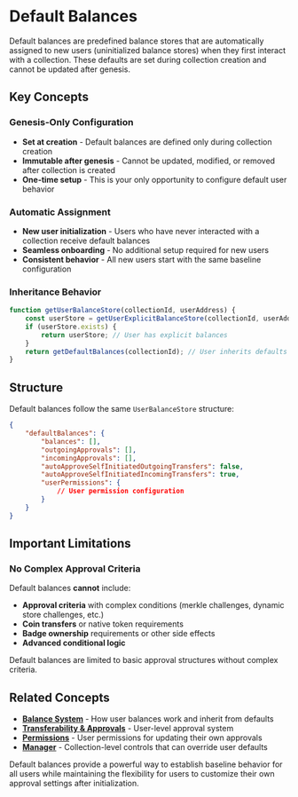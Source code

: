 # Default Balances

Default balances are predefined balance stores that are automatically assigned to new users (uninitialized balance stores) when they first interact with a collection. These defaults are set during collection creation and cannot be updated after genesis.

## Key Concepts

### Genesis-Only Configuration

* **Set at creation** - Default balances are defined only during collection creation
* **Immutable after genesis** - Cannot be updated, modified, or removed after collection is created
* **One-time setup** - This is your only opportunity to configure default user behavior

### Automatic Assignment

* **New user initialization** - Users who have never interacted with a collection receive default balances
* **Seamless onboarding** - No additional setup required for new users
* **Consistent behavior** - All new users start with the same baseline configuration

### Inheritance Behavior

```javascript
function getUserBalanceStore(collectionId, userAddress) {
    const userStore = getUserExplicitBalanceStore(collectionId, userAddress);
    if (userStore.exists) {
        return userStore; // User has explicit balances
    }
    return getDefaultBalances(collectionId); // User inherits defaults
}
```

## Structure

Default balances follow the same `UserBalanceStore` structure:

```json
{
    "defaultBalances": {
        "balances": [],
        "outgoingApprovals": [],
        "incomingApprovals": [],
        "autoApproveSelfInitiatedOutgoingTransfers": false,
        "autoApproveSelfInitiatedIncomingTransfers": true,
        "userPermissions": {
            // User permission configuration
        }
    }
}
```

## Important Limitations

### No Complex Approval Criteria

Default balances **cannot** include:

* **Approval criteria** with complex conditions (merkle challenges, dynamic store challenges, etc.)
* **Coin transfers** or native token requirements
* **Badge ownership** requirements or other side effects
* **Advanced conditional logic**

Default balances are limited to basic approval structures without complex criteria.

## Related Concepts

* [**Balance System**](balance-system.md) - How user balances work and inherit from defaults
* [**Transferability & Approvals**](broken-reference) - User-level approval system
* [**Permissions**](broken-reference) - User permissions for updating their own approvals
* [**Manager**](manager.md) - Collection-level controls that can override user defaults

Default balances provide a powerful way to establish baseline behavior for all users while maintaining the flexibility for users to customize their own approval settings after initialization.
